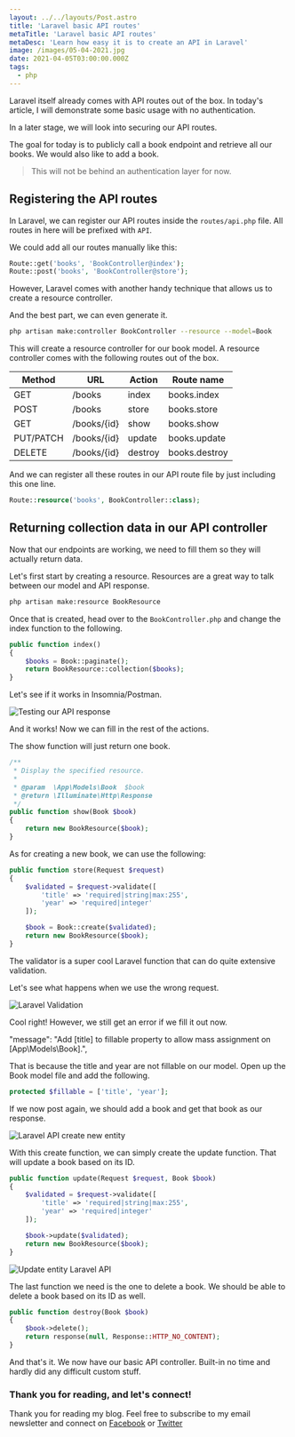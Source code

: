 ```yaml
---
layout: ../../layouts/Post.astro
title: 'Laravel basic API routes'
metaTitle: 'Laravel basic API routes'
metaDesc: 'Learn how easy it is to create an API in Laravel'
image: /images/05-04-2021.jpg
date: 2021-04-05T03:00:00.000Z
tags:
  - php
---
```


Laravel itself already comes with API routes out of the box. In today's article, I will demonstrate some basic usage with no authentication.

In a later stage, we will look into securing our API routes.

The goal for today is to publicly call a book endpoint and retrieve all our books.
We would also like to add a book.

> This will not be behind an authentication layer for now.

## Registering the API routes

In Laravel, we can register our API routes inside the `routes/api.php` file. All routes in here will be prefixed with `API`.

We could add all our routes manually like this:

```php
Route::get('books', 'BookController@index');
Route::post('books', 'BookController@store');
```

However, Laravel comes with another handy technique that allows us to create a resource controller.

And the best part, we can even generate it.

```bash
php artisan make:controller BookController --resource --model=Book
```

This will create a resource controller for our book model.
A resource controller comes with the following routes out of the box.

| Method    | URL         | Action  | Route name    |
| --------- | ----------- | ------- | ------------- |
| GET       | /books      | index   | books.index   |
| POST      | /books      | store   | books.store   |
| GET       | /books/{id} | show    | books.show    |
| PUT/PATCH | /books/{id} | update  | books.update  |
| DELETE    | /books/{id} | destroy | books.destroy |

And we can register all these routes in our API route file by just including this one line.

```php
Route::resource('books', BookController::class);
```

## Returning collection data in our API controller

Now that our endpoints are working, we need to fill them so they will actually return data.

Let's first start by creating a resource.
Resources are a great way to talk between our model and API response.

```bash
php artisan make:resource BookResource
```

Once that is created, head over to the `BookController.php` and change the index function to the following.

```php
public function index()
{
    $books = Book::paginate();
    return BookResource::collection($books);
}
```

Let's see if it works in Insomnia/Postman.

![Testing our API response](https://cdn.hashnode.com/res/hashnode/image/upload/v1617259695834/dptfoS_Pc.png)

And it works!
Now we can fill in the rest of the actions.

The show function will just return one book.

```php
/**
 * Display the specified resource.
 *
 * @param  \App\Models\Book  $book
 * @return \Illuminate\Http\Response
 */
public function show(Book $book)
{
	return new BookResource($book);
}
```

As for creating a new book, we can use the following:

```php
public function store(Request $request)
{
    $validated = $request->validate([
        'title' => 'required|string|max:255',
        'year' => 'required|integer'
    ]);

    $book = Book::create($validated);
    return new BookResource($book);
}
```

The validator is a super cool Laravel function that can do quite extensive validation.

Let's see what happens when we use the wrong request.

![Laravel Validation](https://cdn.hashnode.com/res/hashnode/image/upload/v1617260390048/OB75twXM_.png)

Cool right!
However, we still get an error if we fill it out now.

"message": "Add [title] to fillable property to allow mass assignment on [App\\Models\\Book].",

That is because the title and year are not fillable on our model.
Open up the Book model file and add the following.

```php
protected $fillable = ['title', 'year'];
```

If we now post again, we should add a book and get that book as our response.

![Laravel API create new entity](https://cdn.hashnode.com/res/hashnode/image/upload/v1617260566393/ztDqgSvNi.png)

With this create function, we can simply create the update function.
That will update a book based on its ID.

```php
public function update(Request $request, Book $book)
{
    $validated = $request->validate([
        'title' => 'required|string|max:255',
        'year' => 'required|integer'
    ]);

    $book->update($validated);
    return new BookResource($book);
}
```

![Update entity Laravel API](https://cdn.hashnode.com/res/hashnode/image/upload/v1617260736894/K2SPVOfP0.png)

The last function we need is the one to delete a book.
We should be able to delete a book based on its ID as well.

```php
public function destroy(Book $book)
{
    $book->delete();
    return response(null, Response::HTTP_NO_CONTENT);
}
```

And that's it. We now have our basic API controller. Built-in no time and hardly did any difficult custom stuff.

### Thank you for reading, and let's connect!

Thank you for reading my blog. Feel free to subscribe to my email newsletter and connect on [Facebook](https://www.facebook.com/DailyDevTipsBlog) or [Twitter](https://twitter.com/DailyDevTips1)
